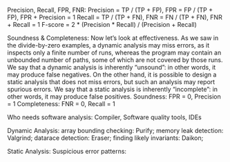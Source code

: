 
Precision, Recall, FPR, FNR:
Precision = TP / (TP + FP), FPR = FP / (TP + FP), FPR + Precision = 1
Recall = TP / (TP + FN), FNR = FN / (TP + FN), FNR + Recall = 1
F-score = 2 * (Precision * Recall) / (Precision + Recall)

Soundness & Completeness:
Now let’s look at effectiveness. As we saw in the divide-by-zero examples, a dynamic analysis may miss errors, as it inspects only a finite number of runs, whereas the program may contain an unbounded number of paths, some of which are not covered by those runs. We say that a dynamic analysis is inherently “unsound”: in other words, it may produce false negatives. On the other hand, it is possible to design a static analysis that does not miss errors, but such an analysis may report spurious errors. We say that a static analysis is inherently “incomplete”: in other words, it may produce false positives.
Soundness: FPR = 0, Precision = 1
Completeness: FNR = 0, Recall = 1


Who needs software analysis: 
Compiler, Software quality tools, IDEs


Dynamic Analysis:
array bounding checking: Purify; 
memory leak detection: Valgrind; 
datarace detection: Eraser;
finding likely invariants: Daikon;

Static Analysis:
Suspicious error patterns: 



